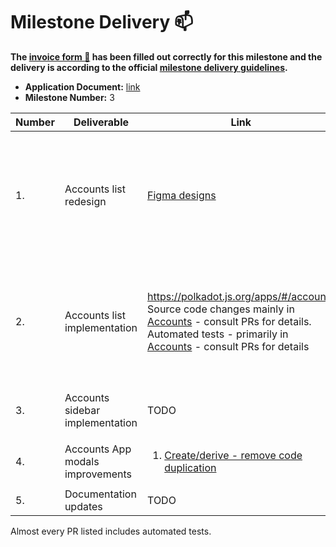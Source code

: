 # Milestone Delivery :mailbox:

**The [invoice form :pencil:](https://docs.google.com/forms/d/e/1FAIpQLSfmNYaoCgrxyhzgoKQ0ynQvnNRoTmgApz9NrMp-hd8mhIiO0A/viewform) has been filled out correctly for this milestone and the delivery is according to the official [milestone delivery guidelines](https://github.com/w3f/Grants-Program/blob/master/docs/milestone-deliverables-guidelines.md).**

* **Application Document:** [link](https://github.com/w3f/Grants-Program/blob/master/applications/polkadot-desktop-app.md)
* **Milestone Number:** 3

| Number | Deliverable                   | Link          | Notes |
| --- | -------------------------------- | ------------- |------ |
| 1.  | Accounts list redesign           | [Figma designs][figma-designs] | Also includes proposed design for network multi-selection per account in extension and apps (see [#5439][apps-5439]) |
| 2.  | Accounts list implementation     | https://polkadot.js.org/apps/#/accounts <br/> Source code changes mainly in [Accounts][code-accounts] - consult PRs for details.<br/>Automated tests - primarily in [Accounts][code-accounts-tests] - consult PRs for details |<ol><li>[Summary bar][pr-summary-bar] + [styles][pr-summary-bar-styles]</li><li>[Tag styles][pr-tag-styles]</li><li>[Account collapsible details row][pr-row-details]</li><ol> |
| 3.  | Accounts sidebar implementation  | TODO | Figma designs: work-in-progress | 
| 4.  | Accounts App modals improvements | <ol><li>[Create/derive - remove code duplication][pr-modals-duplication]</li></ol> | development in progress |
| 5.  | Documentation updates            | TODO | |

Almost every PR listed includes automated tests.

[figma-designs]: https://www.figma.com/file/5NAICV06SHNbbIoYhrUS3u/PolkaDot?node-id=2839%3A8075
[code-accounts]: https://github.com/polkadot-js/apps/blob/master/packages/page-accounts/src/Accounts/index.tsx
[code-accounts-tests]: https://github.com/polkadot-js/apps/blob/master/packages/page-accounts/src/Accounts/index.spec.ts
[pr-summary-bar]: https://github.com/polkadot-js/apps/pull/5876
[pr-summary-bar-styles]: https://github.com/polkadot-js/apps/pull/5891
[pr-tag-styles]: https://github.com/polkadot-js/apps/pull/5893
[pr-row-details]: https://github.com/polkadot-js/apps/pull/5975
[pr-modals-duplication]: https://github.com/polkadot-js/apps/pull/5895
[apps-5439]: https://github.com/polkadot-js/apps/issues/5439
[pr-style-address-balances]: https://github.com/polkadot-js/apps/pull/5897
[pr-replace-sui-modal]: https://github.com/polkadot-js/apps/pull/5914
[pr-accounts-sorting]: https://github.com/polkadot-js/apps/pull/5923
[pr-replace-sui-popup]: https://github.com/polkadot-js/apps/pull/5924
[pr-display-parent]: https://github.com/polkadot-js/apps/pull/5947
[pr-keyboard-in-modal]: https://github.com/polkadot-js/apps/pull/5968
[pr-flags-width]: https://github.com/polkadot-js/apps/pull/5957
[pr-sidebar-links]: https://github.com/polkadot-js/apps/pull/5999
[pr-sidebar-flags]: https://github.com/polkadot-js/apps/pull/6003
[pr-replace-sui-popup]: https://github.com/polkadot-js/apps/pull/6007
[pr-accounts-buttons]: https://github.com/polkadot-js/apps/pull/6012
[pr-sidebar-edit]: https://github.com/polkadot-js/apps/pull/6049
[pr-expand-hover]: https://github.com/polkadot-js/apps/pull/6052
[pr-move-filter-input]: https://github.com/polkadot-js/apps/pull/6089
[pr-sidebar-identity]: https://github.com/polkadot-js/apps/pull/6096
[pr-sort-style]: https://github.com/polkadot-js/apps/pull/6099
[pr-sidebar-width]: https://github.com/polkadot-js/apps/pull/6104
[pr-sidebar-style-upper]: https://github.com/polkadot-js/apps/pull/6115
[pr-row-details-addresses]: https://github.com/polkadot-js/apps/pull/6122
[pr-filter-addresses]: https://github.com/polkadot-js/apps/pull/6155
[pr-tests-output]: https://github.com/polkadot-js/apps/pull/6132
[pr-filtering-bugfix]: https://github.com/polkadot-js/apps/pull/6166
